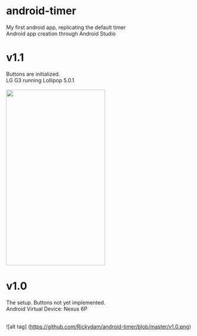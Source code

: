 # android-timer
My first android app, replicating the default timer <br>
Android app creation through Android Studio

# v1.1
Buttons are initialized. <br>
LG G3 running Lollipop 5.0.1 <br> <br>
<img src="https://github.com/Rickydam/android-timer/blob/master/v1.1.png" width="267" height="474" />

# v1.0
The setup. Buttons not yet implemented. <br>
Android Virtual Device: Nexus 6P <br> <br>

![alt tag] (https://github.com/Rickydam/android-timer/blob/master/v1.0.png)
